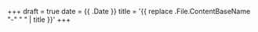 +++
draft = true
date = {{ .Date }}
title = '{{ replace .File.ContentBaseName "-" " " | title }}'
+++
